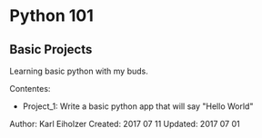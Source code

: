 # Python 101
## Basic Projects

Learning basic python with my buds.

Contentes:
 - Project_1: Write a basic python app that will say "Hello World"

Author:   Karl Eiholzer
Created:  2017 07 11
Updated:  2017 07 01
